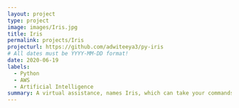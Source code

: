 ```yaml
---
layout: project
type: project
image: images/Iris.jpg
title: Iris
permalink: projects/Iris
projecturl: https://github.com/adwiteeya3/py-iris
# All dates must be YYYY-MM-DD format!
date: 2020-06-19
labels:
  - Python
  - AWS
  - Artificial Intelligence
summary: A virtual assistance, names Iris, which can take your commands and do the needful
---
```



